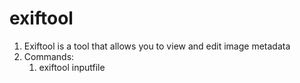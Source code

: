 # exiftool

1. Exiftool is a tool that allows you to view and edit image metadata
2. Commands:
   1. exiftool inputfile
